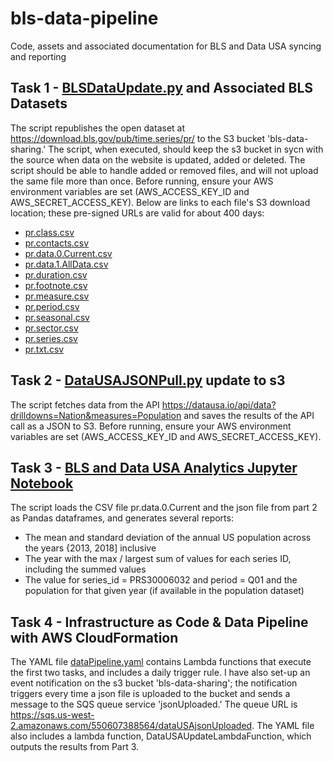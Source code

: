 # bls-data-pipeline
Code, assets and associated documentation for BLS and Data USA syncing and reporting
## Task 1 - [BLSDataUpdate.py](https://github.com/multibdoyle/bls-data-pipeline/blob/main/BLSDataUpdate.py) and Associated BLS Datasets
The script republishes the open dataset at https://download.bls.gov/pub/time.series/pr/ to the S3 bucket 'bls-data-sharing.'
The script, when executed, should keep the s3 bucket in sycn with the source when data on the website is updated, added or deleted. The script should be able to handle added or removed files, and will not upload the same file more than once. 
Before running, ensure your AWS environment variables are set (AWS_ACCESS_KEY_ID and AWS_SECRET_ACCESS_KEY). 
Below are links to each file's S3 download location; these pre-signed URLs are valid for about 400 days:


* [pr.class.csv](https://bls-data-sharing.s3.amazonaws.com/pr.class.csv?AWSAccessKeyId=AKIAYAMWB76KNHT5AIMB&Signature=CsBdqaFPEqVkA2nnXXIaKbiKFvc%3D&Expires=1746727155)
* [pr.contacts.csv](https://bls-data-sharing.s3.amazonaws.com/pr.contacts.csv?AWSAccessKeyId=AKIAYAMWB76KNHT5AIMB&Signature=aR5FmL5A5MEARMKsUHqHO3ta3xE%3D&Expires=1746727155)
* [pr.data.0.Current.csv](https://bls-data-sharing.s3.amazonaws.com/pr.data.0.Current.csv?AWSAccessKeyId=AKIAYAMWB76KNHT5AIMB&Signature=wBD1VYQyeq2JSMq75cfKEHZY47E%3D&Expires=1746727155)
* [pr.data.1.AllData.csv](https://bls-data-sharing.s3.amazonaws.com/pr.data.1.AllData.csv?AWSAccessKeyId=AKIAYAMWB76KNHT5AIMB&Signature=P0oHhFIV%2BcIsQ7mEKoTQQg%2F1Nr4%3D&Expires=1746727155)
* [pr.duration.csv](https://bls-data-sharing.s3.amazonaws.com/pr.duration.csv?AWSAccessKeyId=AKIAYAMWB76KNHT5AIMB&Signature=Q42UmMSoVDVwL9kljRu0fi5EfJ0%3D&Expires=1746727155)
* [pr.footnote.csv](https://bls-data-sharing.s3.amazonaws.com/pr.footnote.csv?AWSAccessKeyId=AKIAYAMWB76KNHT5AIMB&Signature=nHWJkgRTEK0oMB2t4ya8SqPYhMY%3D&Expires=1746727155)
* [pr.measure.csv](https://bls-data-sharing.s3.amazonaws.com/pr.measure.csv?AWSAccessKeyId=AKIAYAMWB76KNHT5AIMB&Signature=WxHoFuGgkiAVplozoDj9LAHT0YE%3D&Expires=1746727155)
* [pr.period.csv](https://bls-data-sharing.s3.amazonaws.com/pr.period.csv?AWSAccessKeyId=AKIAYAMWB76KNHT5AIMB&Signature=7TAgG3%2F0CGfuviJUPVIYIhp%2Fl4I%3D&Expires=1746727155)
* [pr.seasonal.csv](https://bls-data-sharing.s3.amazonaws.com/pr.seasonal.csv?AWSAccessKeyId=AKIAYAMWB76KNHT5AIMB&Signature=eS8d5w%2FvUGN1mM3Z0UInJNIlLnE%3D&Expires=1746727155)
* [pr.sector.csv](https://bls-data-sharing.s3.amazonaws.com/pr.sector.csv?AWSAccessKeyId=AKIAYAMWB76KNHT5AIMB&Signature=CggF3gKgkT0TX87T8%2FFNd7pYwj4%3D&Expires=1746727155)
* [pr.series.csv](https://bls-data-sharing.s3.amazonaws.com/pr.series.csv?AWSAccessKeyId=AKIAYAMWB76KNHT5AIMB&Signature=fCPmGaGmy6v6Pe1lumjmAgcPVhc%3D&Expires=1746727155)
* [pr.txt.csv](https://bls-data-sharing.s3.amazonaws.com/pr.txt.csv?AWSAccessKeyId=AKIAYAMWB76KNHT5AIMB&Signature=nN%2F9ClUMWex4K0zchL%2F2eFNcX3I%3D&Expires=1746727155)


## Task 2 - [DataUSAJSONPull.py](https://github.com/multibdoyle/bls-data-pipeline/blob/main/DataUSAJSONPull.py) update to s3 
The script fetches data from the API https://datausa.io/api/data?drilldowns=Nation&measures=Population and saves the results of the API call as a JSON to S3.
Before running, ensure your AWS environment variables are set (AWS_ACCESS_KEY_ID and AWS_SECRET_ACCESS_KEY). 

## Task 3 - [BLS and Data USA Analytics Jupyter Notebook](https://github.com/multibdoyle/bls-data-pipeline/blob/main/BLS-Data-USA-Analytics.ipynb)
The script loads the CSV file pr.data.0.Current and the json file from part 2 as Pandas dataframes, and generates several reports:
* The mean and standard deviation of the annual US population across the years {2013, 2018] inclusive
* The year with the max / largest sum of values for each series ID, including the summed values
* The value for series_id = PRS30006032 and period = Q01 and the population for that given year (if available in the population dataset)

## Task 4 - Infrastructure as Code & Data Pipeline with AWS CloudFormation
The YAML file [dataPipeline.yaml](https://github.com/multibdoyle/bls-data-pipeline/blob/main/dataPipeline.yaml) contains Lambda functions that execute the first two tasks, and includes a daily trigger rule. 
I have also set-up an event notification on the s3 bucket 'bls-data-sharing'; the notification triggers every time a json file is uploaded to the bucket and sends a message to the SQS queue service 'jsonUploaded.' The queue URL is https://sqs.us-west-2.amazonaws.com/550607388564/dataUSAjsonUploaded. The YAML file also includes a lambda function, DataUSAUpdateLambdaFunction, which outputs the results from Part 3. 
